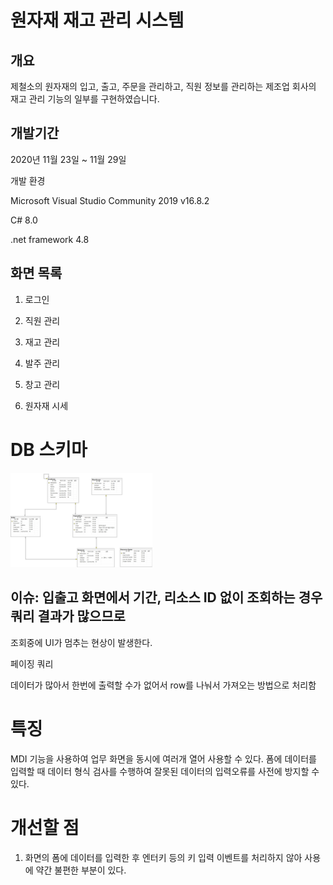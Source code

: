 # 원자재 재고 관리 시스템

## 개요

제철소의 원자재의 입고, 출고, 주문을 관리하고, 직원 정보를 관리하는 제조업 회사의 재고 관리 기능의 일부를 구현하였습니다.

## 개발기간
2020년 11월 23일 ~ 11월 29일

개발 환경

Microsoft Visual Studio Community 2019 v16.8.2

C# 8.0

.net framework 4.8

## 화면 목록
1. 로그인

2. 직원 관리

3. 재고 관리

4. 발주 관리

5. 창고 관리

6. 원자재 시세



# DB 스키마

<img src="./Document/DB Table.jpg" width="45%">

## 이슈: 입출고 화면에서 기간, 리소스 ID 없이 조회하는 경우 쿼리 결과가 많으므로
조회중에 UI가 멈추는 현상이 발생한다.

페이징 쿼리

데이터가 많아서 한번에 출력할 수가 없어서 row를 나눠서 가져오는 방법으로 처리함

# 특징
MDI 기능을 사용하여 업무 화면을 동시에 여러개 열어 사용할 수 있다.
폼에 데이터를 입력할 때 데이터 형식 검사를 수행하여 잘못된 데이터의 입력오류를 사전에 방지할 수 있다.

# 개선할 점
1. 화면의 폼에 데이터를 입력한 후 엔터키 등의 키 입력 이벤트를 처리하지 않아 사용에 약간 불편한 부분이 있다.